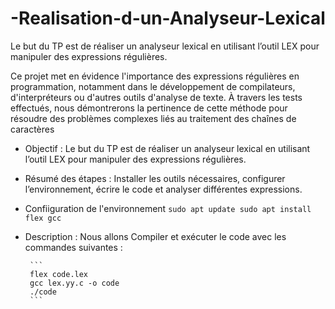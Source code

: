 # -Realisation-d-un-Analyseur-Lexical
Le but du TP est de réaliser un analyseur lexical en utilisant l’outil LEX pour  manipuler des expressions régulières.

Ce projet met en évidence l'importance des expressions régulières en programmation, notamment dans le développement de compilateurs, d'interpréteurs ou d'autres outils d'analyse de texte. À travers les tests effectués, nous démontrerons la pertinence de cette méthode pour résoudre des problèmes complexes liés au traitement des chaînes de caractères


- Objectif : Le but du TP  est de réaliser un analyseur lexical en utilisant l’outil LEX pour manipuler des expressions régulières.
- Résumé des étapes : Installer les outils nécessaires, configurer l’environnement, écrire le code et analyser différentes expressions.


- Confiiguration de l'environnement 
       ```
        sudo apt update
        sudo apt install flex gcc
        ```

 - Description : Nous allons Compiler et exécuter le code avec les commandes suivantes :
        
        ```
        flex code.lex
        gcc lex.yy.c -o code
        ./code
        ```
